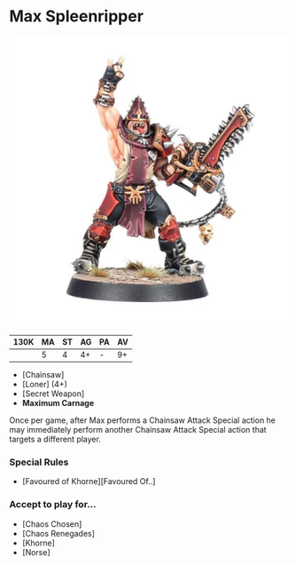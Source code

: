 # Max Spleenripper

![](../media/starplayers/BBMaxSpleenripperLead.jpg)

| 130K  | MA | ST | AG | PA | AV |
| --- | --- | --- | --- | --- | --- |
| | 5 | 4 | 4+ | - | 9+ |

* [Chainsaw]
* [Loner] (4+)
* [Secret Weapon]
* **Maximum Carnage**

Once per game, after Max performs a Chainsaw Attack Special action he may immediately perform another Chainsaw Attack Special action that targets a different player.

### Special Rules

* [Favoured of Khorne][Favoured Of..]

### Accept to play for...

* [Chaos Chosen]
* [Chaos Renegades]
* [Khorne]
* [Norse]
